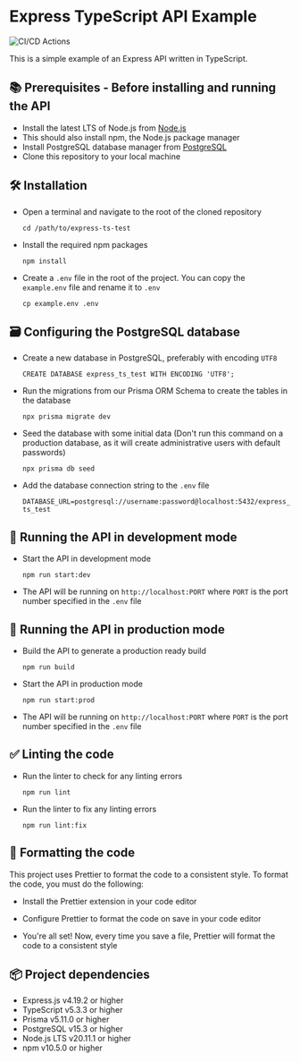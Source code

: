 # Express TypeScript API Example

![CI/CD Actions](https://github.com/rsca7213/express-ts-test/actions/workflows/api.yml/badge.svg)

This is a simple example of an Express API written in TypeScript.

## 📚 Prerequisites - Before installing and running the API

- Install the latest LTS of Node.js from [Node.js](https://nodejs.org/en/)
- This should also install npm, the Node.js package manager
- Install PostgreSQL database manager from [PostgreSQL](https://www.postgresql.org/download/)
- Clone this repository to your local machine

## 🛠️ Installation

- Open a terminal and navigate to the root of the cloned repository

  `cd /path/to/express-ts-test`

- Install the required npm packages

  `npm install`

- Create a `.env` file in the root of the project. You can copy the `example.env` file and rename it to `.env`

  `cp example.env .env`

## 🗃️ Configuring the PostgreSQL database

- Create a new database in PostgreSQL, preferably with encoding `UTF8`

  `CREATE DATABASE express_ts_test WITH ENCODING 'UTF8';`

- Run the migrations from our Prisma ORM Schema to create the tables in the database

  `npx prisma migrate dev`

- Seed the database with some initial data (Don't run this command on a production database, as it will create administrative users with default passwords)

  `npx prisma db seed`

- Add the database connection string to the `.env` file

  `DATABASE_URL=postgresql://username:password@localhost:5432/express_ts_test`

## 🚀 Running the API in development mode

- Start the API in development mode

  `npm run start:dev`

- The API will be running on `http://localhost:PORT` where `PORT` is the port number specified in the `.env` file

## 🚀 Running the API in production mode

- Build the API to generate a production ready build

  `npm run build`

- Start the API in production mode

  `npm run start:prod`

- The API will be running on `http://localhost:PORT` where `PORT` is the port number specified in the `.env` file

## ✅ Linting the code

- Run the linter to check for any linting errors

  `npm run lint`

- Run the linter to fix any linting errors

  `npm run lint:fix`

## 🎨 Formatting the code

This project uses Prettier to format the code to a consistent style. To format the code, you must do the following:

- Install the Prettier extension in your code editor

- Configure Prettier to format the code on save in your code editor

- You're all set! Now, every time you save a file, Prettier will format the code to a consistent style

## 📦 Project dependencies

- Express.js v4.19.2 or higher
- TypeScript v5.3.3 or higher
- Prisma v5.11.0 or higher
- PostgreSQL v15.3 or higher
- Node.js LTS v20.11.1 or higher
- npm v10.5.0 or higher

